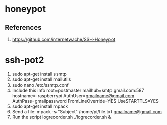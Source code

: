 # honeypot

## References

1. https://github.com/internetwache/SSH-Honeypot

# ssh-pot2

1. sudo apt-get install ssmtp 
2. sudo apt-get install mailutils
3. sudo nano /etc/ssmtp.conf
4. Include this info
root=postmaster
mailhub=smtp.gmail.com:587
hostname=-raspberrypi
AuthUser=gmailname@gmail.com
AuthPass=gmailpassword
FromLineOverride=YES
UseSTARTTLS=YES
5. sudo apt-get install mpack
6. Send a file: 
mpack -s "Subject" /home/pi/file.txt gmailname@gmail.com
7. Run the script logrecorder.sh
./logrecorder.sh &


